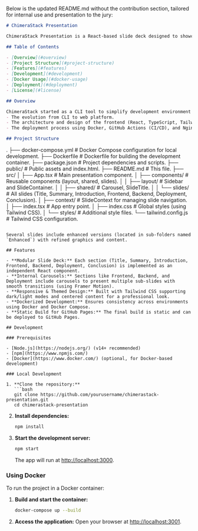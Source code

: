 Below is the updated README.md without the contribution section, tailored for internal use and presentation to the jury:

```markdown
# ChimeraStack Presentation

ChimeraStack Presentation is a React-based slide deck designed to showcase the ChimeraStack project—a solution for automating development environments. This presentation was developed as part of the final project for the RNCP38606 Full Stack Developer certification at IT-Akademy. It demonstrates our technical skills from both frontend and backend perspectives, along with deployment and DevOps practices.

## Table of Contents

- [Overview](#overview)
- [Project Structure](#project-structure)
- [Features](#features)
- [Development](#development)
- [Docker Usage](#docker-usage)
- [Deployment](#deployment)
- [License](#license)

## Overview

ChimeraStack started as a CLI tool to simplify development environment configurations and evolved into a full web platform. This presentation highlights:
- The evolution from CLI to web platform.
- The architecture and design of the frontend (React, TypeScript, Tailwind CSS) and backend (API RESTful with PHP, JWT, and payment integration).
- The deployment process using Docker, GitHub Actions (CI/CD), and Nginx with SSL.

## Project Structure

```
.
├── docker-compose.yml           # Docker Compose configuration for local development.
├── Dockerfile                   # Dockerfile for building the development container.
├── package.json                 # Project dependencies and scripts.
├── public/                      # Public assets and index.html.
├── README.md                    # This file.
├── src/
│   ├── App.tsx                  # Main presentation component.
│   ├── components/              # Reusable components (layout, shared, slides).
│   │   ├── layout/              # Sidebar and SlideContainer.
│   │   ├── shared/              # Carousel, SlideTitle.
│   │   └── slides/              # All slides (Title, Summary, Introduction, Frontend, Backend, Deployment, Conclusion).
│   ├── context/                 # SlideContext for managing slide navigation.
│   ├── index.tsx                # App entry point.
│   ├── index.css                # Global styles (using Tailwind CSS).
│   └── styles/                  # Additional style files.
└── tailwind.config.js           # Tailwind CSS configuration.
```

Several slides include enhanced versions (located in sub-folders named `Enhanced`) with refined graphics and content.

## Features

- **Modular Slide Deck:** Each section (Title, Summary, Introduction, Frontend, Backend, Deployment, Conclusion) is implemented as an independent React component.
- **Internal Carousels:** Sections like Frontend, Backend, and Deployment include carousels to present multiple sub-slides with smooth transitions (using Framer Motion).
- **Responsive & Themed Design:** Built with Tailwind CSS supporting dark/light modes and centered content for a professional look.
- **Dockerized Development:** Ensures consistency across environments using Docker and Docker Compose.
- **Static Build for GitHub Pages:** The final build is static and can be deployed to GitHub Pages.

## Development

### Prerequisites

- [Node.js](https://nodejs.org/) (v14+ recommended)
- [npm](https://www.npmjs.com/)
- [Docker](https://www.docker.com/) (optional, for Docker-based development)

### Local Development

1. **Clone the repository:**
   ```bash
   git clone https://github.com/yourusername/chimerastack-presentation.git
   cd chimerastack-presentation
   ```

2. **Install dependencies:**
   ```bash
   npm install
   ```

3. **Start the development server:**
   ```bash
   npm start
   ```
   The app will run at [http://localhost:3000](http://localhost:3000).

### Using Docker

To run the project in a Docker container:

1. **Build and start the container:**
   ```bash
   docker-compose up --build
   ```
2. **Access the application:**
   Open your browser at [http://localhost:3001](http://localhost:3001).

   